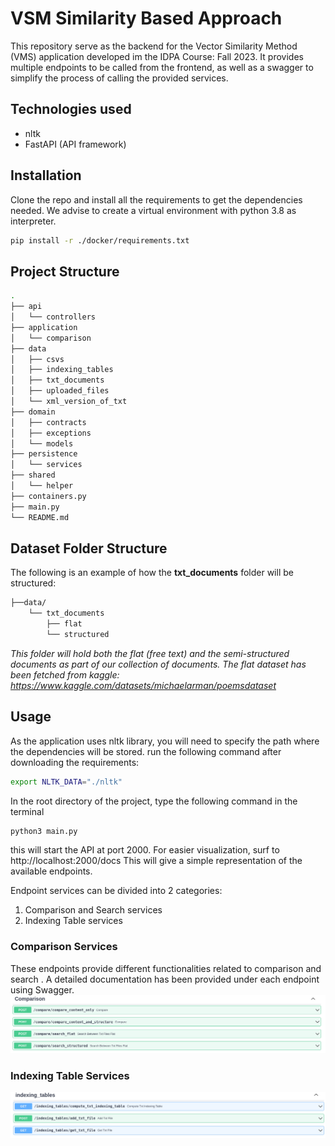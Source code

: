 # VSM Similarity Based Approach

This repository serve as the backend for the Vector Similarity Method (VMS) application developed im the IDPA Course:
Fall 2023. It provides multiple endpoints to be called from the frontend, as well as a swagger to simplify the process
of calling the provided services.

## Technologies used

- nltk
- FastAPI (API framework)

## Installation

Clone the repo and install all the requirements to get the dependencies needed.
We advise to create a virtual environment with python 3.8 as interpreter.

```bash
pip install -r ./docker/requirements.txt
```

## Project Structure

```bash
.
├── api
│   └── controllers
├── application
│   └── comparison
├── data
│   ├── csvs
│   ├── indexing_tables
│   ├── txt_documents
│   ├── uploaded_files
│   └── xml_version_of_txt 
├── domain
│   ├── contracts
│   ├── exceptions
│   └── models
├── persistence
│   └── services
├── shared
│   └── helper
├── containers.py
├── main.py
└── README.md
```

## Dataset Folder Structure

The following is an example of how the **txt_documents** folder will be structured:

```sh
├──data/
    └── txt_documents
        ├── flat
        └── structured             
```

*This folder will hold both the flat (free text) and the semi-structured documents as part of our collection of
documents. The flat dataset has been fetched from kaggle: https://www.kaggle.com/datasets/michaelarman/poemsdataset*

## Usage

As the application uses nltk library, you will need to specify the path where the dependencies will be stored. run the
following command after downloading the requirements:

```bash
export NLTK_DATA="./nltk"
```

In the root directory of the project, type the following command in the terminal

```bash
python3 main.py
```

this will start the API at port 2000. For easier visualization, surf to http://localhost:2000/docs
This will give a simple representation of the available endpoints.

Endpoint services can be divided into 2 categories:

1. Comparison and Search services
2. Indexing Table services


### Comparison Services

These endpoints provide different functionalities related to comparison and search . A detailed documentation has been
provided under each endpoint using Swagger.
![comparison-endpoints](docs/comparison_service.png)

### Indexing Table Services

![indexing-endpoints](docs/indexing_table_service.png)



